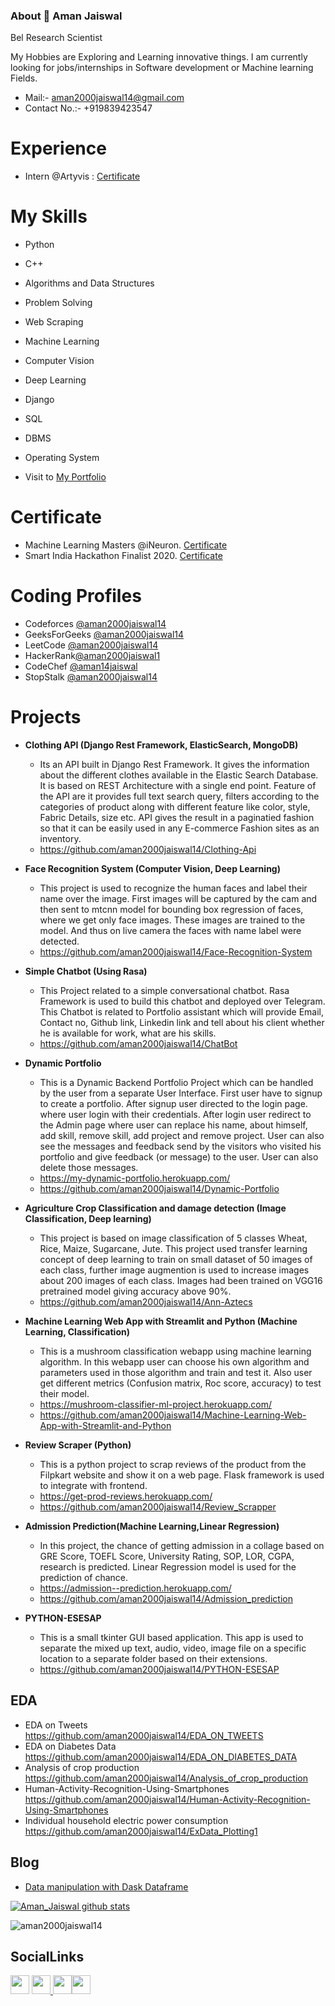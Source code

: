 ### About 👋 Aman Jaiswal
Bel Research Scientist

My Hobbies are Exploring and Learning innovative things. 
I am currently looking for jobs/internships in Software development or Machine learning Fields.
- Mail:- aman2000jaiswal14@gmail.com
- Contact No.:- +919839423547


# Experience
- Intern @Artyvis : [Certificate](https://github.com/aman2000jaiswal14/Certificates/blob/master/Artyvis_internship_certification_Aman%20Jaiswal.pdf)
 
 # My Skills
 -  Python
 -  C++
 -  Algorithms and Data Structures
 -  Problem Solving
 -  Web Scraping
 -  Machine Learning
 -  Computer Vision
 -  Deep Learning
 -  Django
 -  SQL
 -  DBMS
 -  Operating System

- Visit to [My Portfolio](https://my-portfolio-amanjaiswal.herokuapp.com/)

# Certificate
- Machine Learning Masters @iNeuron. [Certificate](https://github.com/aman2000jaiswal14/Certificates/blob/master/MachineLearningMasters_Certi_Ineuron.pdf)
- Smart India Hackathon Finalist 2020. [Certificate](https://github.com/aman2000jaiswal14/Certificates/blob/master/sih2020_certi.pdf)

# Coding Profiles
- Codeforces [@aman2000jaiswal14](https://codeforces.com/profile/aman2000jaiswal14)
- GeeksForGeeks [@aman2000jaiswal14](https://auth.geeksforgeeks.org/user/aman2000jaiswal14/practice/)
- LeetCode [@aman2000jaiswal14](https://leetcode.com/aman2000jaiswal14/)
- HackerRank[@aman2000jaiswal1](https://www.hackerrank.com/aman2000jaiswal1)
- CodeChef [@aman14jaiswal](https://www.codechef.com/users/aman14jaiswal)
- StopStalk [@aman2000jaiswal14](https://www.stopstalk.com/user/profile/aman2000jaiswal14)



# Projects

- **Clothing API (Django Rest Framework, ElasticSearch, MongoDB)**  
  - Its an API built in Django Rest Framework. It gives the information about the different clothes available in the Elastic Search Database. It is based on REST Architecture with a single end point. Feature of the API are it provides full text search query, filters according to the categories of product along with different feature like color, style, Fabric Details, size etc. API gives the result in a paginatied fashion so that it can be easily used in any E-commerce Fashion sites as an inventory.
  - https://github.com/aman2000jaiswal14/Clothing-Api

- **Face Recognition System (Computer Vision, Deep Learning)**  
  - This project is used to recognize the human faces and label their name over the image. First images will be captured by the cam and then sent to mtcnn model for bounding box regression of faces, where we get only face images. These images are trained to the model. And thus on live camera the faces with name label were detected.
  - https://github.com/aman2000jaiswal14/Face-Recognition-System

- **Simple Chatbot (Using Rasa)**
  - This Project related to a simple conversational chatbot. Rasa Framework is used to build this chatbot and deployed over Telegram. This Chatbot is related to Portfolio assistant which will provide Email, Contact no, Github link, Linkedin link and tell about his client whether he is available for work, what are his skills.
  - https://github.com/aman2000jaiswal14/ChatBot
  
- **Dynamic Portfolio**
  - This is a Dynamic Backend Portfolio Project which can be handled by the user from a separate User Interface. First user have to signup to create a portfolio. After signup user directed to the login page. where user login with their credentials. After login user redirect to the Admin page where user can replace his name, about himself, add skill, remove skill, add project and remove project. User can also see the messages and feedback send by the visitors who visited his portfolio and give feedback (or message) to the user. User can also delete those messages.
  - https://my-dynamic-portfolio.herokuapp.com/
  - https://github.com/aman2000jaiswal14/Dynamic-Portfolio

- **Agriculture Crop Classification and damage detection (Image Classification, Deep learning)**  
  - This project is based on image classification of 5 classes Wheat, Rice, Maize, Sugarcane, Jute. This project used 
transfer learning concept of deep learning to train on small dataset of 50 images of each class, further image augmention is used to increase images about 200 images of each class. Images had been trained on VGG16 pretrained model giving accuracy above 90%.
  - https://github.com/aman2000jaiswal14/Ann-Aztecs

- **Machine Learning Web App with Streamlit and Python (Machine Learning, Classification)**
  - This is a mushroom classification webapp using machine learning algorithm. In this webapp user can choose his own algorithm and parameters used in those algorithm and train and test it. Also user get different metrics (Confusion matrix, Roc score, accuracy) to test their model.
  - https://mushroom-classifier-ml-project.herokuapp.com/
  - https://github.com/aman2000jaiswal14/Machine-Learning-Web-App-with-Streamlit-and-Python

- **Review Scraper (Python)**
  - This is a python project to scrap reviews of the product from the Filpkart website and show it on a web page. Flask framework is used to integrate with frontend.
   - https://get-prod-reviews.herokuapp.com/
   - https://github.com/aman2000jaiswal14/Review_Scrapper

- **Admission Prediction(Machine Learning,Linear Regression)**
  - In this project, the chance of getting admission in a collage based on GRE Score, TOEFL Score, University Rating, SOP, LOR, CGPA, research is predicted. Linear Regression        model is used for the prediction of chance.
  - https://admission--prediction.herokuapp.com/
  - https://github.com/aman2000jaiswal14/Admission_prediction

- **PYTHON-ESESAP**
  - This is a small tkinter GUI based application. This app is used to separate the mixed up text, audio, video, image file on a specific location to a separate folder based on their extensions. 
  - https://github.com/aman2000jaiswal14/PYTHON-ESESAP



## EDA
- EDA on Tweets https://github.com/aman2000jaiswal14/EDA_ON_TWEETS
- EDA on Diabetes Data https://github.com/aman2000jaiswal14/EDA_ON_DIABETES_DATA
- Analysis of crop production https://github.com/aman2000jaiswal14/Analysis_of_crop_production
- Human-Activity-Recognition-Using-Smartphones https://github.com/aman2000jaiswal14/Human-Activity-Recognition-Using-Smartphones
- Individual household electric power consumption https://github.com/aman2000jaiswal14/ExData_Plotting1

## Blog
 - [Data manipulation with Dask Dataframe](https://inblog.in/Data-manipulation-with-Dask-dataframe-kt6Z5irDVg)
<!--
<img align="left" width="400" height="200" src="https://github-readme-stats.vercel.app/api/top-langs/?username=aman2000jaiswal14&layout=compact&hide=html&theme=radical" alt="aman2000jaiswal14" />
-->
[![Aman_Jaiswal github stats](https://github-readme-stats.vercel.app/api?username=aman2000jaiswal14)](https://github.com/aman2000jaiswal14/github-readme-stats)
<p align="left"> <img src="https://komarev.com/ghpvc/?username=aman2000jaiswal14" alt="aman2000jaiswal14" /> </p>


## SocialLinks
<a href="https://github.com/aman2000jaiswal14"><img src="https://github.com/favicon.ico" padding="35" width="30" height="30" ></a>    <a                href="https://www.instagram.com/__aman.jaiswal/"> <img src="https://upload.wikimedia.org/wikipedia/commons/a/a5/Instagram_icon.png" width="30" height="30"> <a   
  href="https://www.linkedin.com/in/aman-jaiswal-0513841a5/"><img src="https://cdn-icons-png.flaticon.com/512/174/174857.png" width="30" height="30"></a><a href="https://www.kaggle.com/aman2000jaiswal"><img src="https://cdn3.iconfinder.com/data/icons/logos-and-brands-adobe/512/189_Kaggle-512.png" padding="35" width="30" height="30" >
 

<!--
**aman2000jaiswal14/aman2000jaiswal14** is a ✨ _special_ ✨ repository because its `README.md` (this file) appears on your GitHub profile.

Here are some ideas to get you started:

- 🔭 I’m currently working on ...
- 🌱 I’m currently learning ...
- 👯 I’m looking to collaborate on ...
- 🤔 I’m looking for help with ...
- 💬 Ask me about ...
- 📫 How to reach me: ...
- 😄 Pronouns: ...
- ⚡ Fun fact: ...
-->
